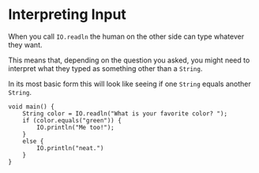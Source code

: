 # Interpreting Input

When you call `IO.readln` the human on the other side can type whatever they want.

This means that, depending on the question you asked, you might need to interpret
what they typed as something other than a `String`.

In its most basic form this will look like seeing if one `String` equals another `String`.

```java,no_run
void main() {
    String color = IO.readln("What is your favorite color? ");
    if (color.equals("green")) {
        IO.println("Me too!");
    }
    else {
        IO.println("neat.")
    }
}
```